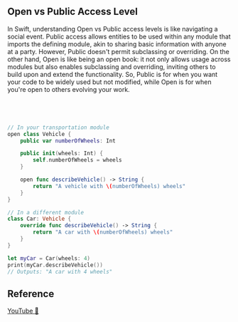 ## Open vs Public Access Level

In Swift, understanding Open vs Public access levels is like navigating a social event. Public access allows entities to be used within any module that imports the defining module, akin to sharing basic information with anyone at a party. However, Public doesn't permit subclassing or overriding. On the other hand, Open is like being an open book: it not only allows usage across modules but also enables subclassing and overriding, inviting others to build upon and extend the functionality. So, Public is for when you want your code to be widely used but not modified, while Open is for when you're open to others evolving your work.

```swift




// In your transportation module
open class Vehicle {
    public var numberOfWheels: Int

    public init(wheels: Int) {
        self.numberOfWheels = wheels
    }

    open func describeVehicle() -> String {
        return "A vehicle with \(numberOfWheels) wheels"
    }
}

// In a different module
class Car: Vehicle {
    override func describeVehicle() -> String {
        return "A car with \(numberOfWheels) wheels"
    }
}

let myCar = Car(wheels: 4)
print(myCar.describeVehicle()) 
// Outputs: "A car with 4 wheels"
```

## Reference

[YouTube 👀](https://youtube.com/shorts/qujU6e7GbJI?feature=share)
